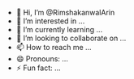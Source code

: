 - 👋 Hi, I’m @RimshakanwalArin
- 👀 I’m interested in ...
- 🌱 I’m currently learning ...
- 💞️ I’m looking to collaborate on ...
- 📫 How to reach me ...
- 😄 Pronouns: ...
- ⚡ Fun fact: ...

<!---
RimshakanwalArin/RimshakanwalArin is a ✨ special ✨ repository because its `README.md` (this file) appears on your GitHub profile.
You can click the Preview link to take a look at your changes.
--->
